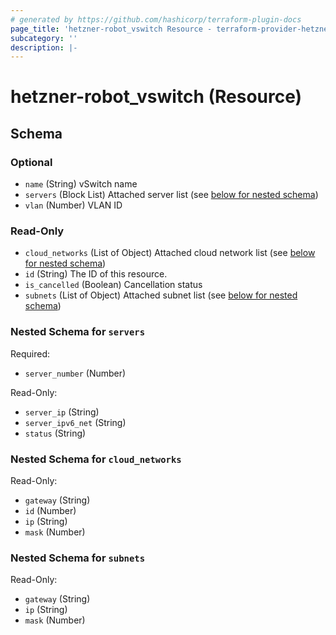 ```yaml
---
# generated by https://github.com/hashicorp/terraform-plugin-docs
page_title: 'hetzner-robot_vswitch Resource - terraform-provider-hetzner-robot'
subcategory: ''
description: |-
---
```


# hetzner-robot_vswitch (Resource)

<!-- schema generated by tfplugindocs -->

## Schema

### Optional

- `name` (String) vSwitch name
- `servers` (Block List) Attached server list (see [below for nested schema](#nestedblock--servers))
- `vlan` (Number) VLAN ID

### Read-Only

- `cloud_networks` (List of Object) Attached cloud network list (see [below for nested schema](#nestedatt--cloud_networks))
- `id` (String) The ID of this resource.
- `is_cancelled` (Boolean) Cancellation status
- `subnets` (List of Object) Attached subnet list (see [below for nested schema](#nestedatt--subnets))

<a id="nestedblock--servers"></a>

### Nested Schema for `servers`

Required:

- `server_number` (Number)

Read-Only:

- `server_ip` (String)
- `server_ipv6_net` (String)
- `status` (String)

<a id="nestedatt--cloud_networks"></a>

### Nested Schema for `cloud_networks`

Read-Only:

- `gateway` (String)
- `id` (Number)
- `ip` (String)
- `mask` (Number)

<a id="nestedatt--subnets"></a>

### Nested Schema for `subnets`

Read-Only:

- `gateway` (String)
- `ip` (String)
- `mask` (Number)
